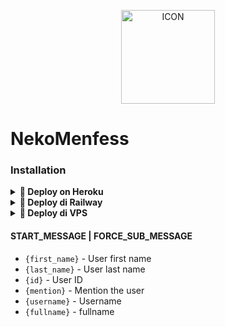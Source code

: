 <p align="center"><img src="[https://telegra.ph/file/c11bc24f9be8f4d8f1666.jpg](https://telegra.ph/file/6422ac558da5e4b45e96c.jpg)" alt="ICON" width="150" height="150"/></p>


# NekoMenfess
 
### Installation

<details>
<summary><b>🔗 Deploy on Heroku</b></summary> <br>

[![Deploy](https://www.herokucdn.com/deploy/button.svg)](https://heroku.com/deploy?template=https://github.com/nekolocal/nekomenfess)</br>
</details>

<details>
<summary><b>🔗 Deploy di Railway</b></summary>
<br>

[![Deploy on Railway](https://railway.app/button.svg)](https://railway.app/new)
</details>


<details>
<summary><b>🔗 Deploy di VPS</b></summary>
<br>

### REQUIREMENTS PACKAGE !
-  Update & upgrade VPS anda `sudo apt update && upgrade -y`
-  Install Git `sudo apt install git -y`
-  Install Python3 `sudo apt install python3`
-  Install PIP / PIP3 `sudo apt install python3-pip`
-  Install NodeJs 16.X `curl -fsSL https://deb.nodesource.com/setup_16.x | sudo bash -` then do `sudo apt install -y nodejs vim`
-  Install FFMPEG `sudo apt install tree wget2 p7zip-full jq ffmpeg wget git -y`
-  Install Chrome `wget https://dl.google.com/linux/direct/google-chrome-stable_current_amd64.deb` lalu ketik `sudo apt install ./google-chrome-stable_current_amd64.deb

### Eksekusi
Pertama Salin Kode Dibawah dan Tempel di Vps Kalian.. Tunggu Hingga Proses Selesai
````bash
git clone https://github.com/nekolocal/nekomenfess && cd nekomenfess
````
Jika Sudah Selesai,Salin Kode Dibawah dan Tempel di Vps

````bash
pip install -r requirements.txt
````
Langkah Terakhir Kalian Ketik Kode Dibawah di Vps Kalian dan Enter
````bash
python3 main.py
````

</details>

#### START_MESSAGE | FORCE_SUB_MESSAGE

* `{first_name}` - User first name
* `{last_name}` - User last name
* `{id}` - User ID
* `{mention}` - Mention the user
* `{username}` - Username
* `{fullname}` - fullname


